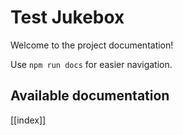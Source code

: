 # Test Jukebox

Welcome to the project documentation!

Use `npm run docs` for easier navigation.

## Available documentation

[[index]]
